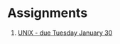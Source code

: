 # Assignments

[comment]: # (when you uncomment the assignment, add a leading paren)

1. [UNIX - due Tuesday January 30](assignments/assignment-1/assignment-1.md)

[comment]: # ([HTML - due Thursday February 8] assignments/assignment-2/)

[comment]: # ([CSS - due Tuesday February 27] assignments/assignment-3/)

[comment]: # ([Images and Animation - due Thursday March 8] assignments/assignment-4/)

[comment]: # ([Sitemap and Wireframes - due March 27] assignments/assignment-5/)

[comment]: # ([Responsive Design- due April 5] assignments/assignment-6/)

[comment]: # ([Web Framework-due April 19] assignments/assignment-7/)

[comment]: # ([JS and JQuery-due May 3] assignments/assignment-8/)